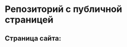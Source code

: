 # Репозиторий с публичной страницей

## Страница сайта:
<!--https://antonovurii.github.io/mySite/-->
